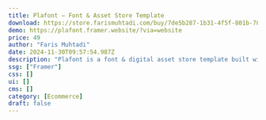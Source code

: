 ```yaml
---
title: Plafont — Font & Asset Store Template
download: https://store.farismuhtadi.com/buy/7de5b287-1b31-4f5f-801b-78a2c8a4a076
demo: https://plafont.framer.website/?via=website
price: 49
author: "Faris Muhtadi"
date: 2024-11-30T09:57:54.987Z
description: "Plafont is a font & digital asset store template built with Framer. It helps font creators and foundries effectively sell and showcase their fonts."
ssg: ["Framer"]
css: []
ui: []
cms: []
category: [Ecommerce]
draft: false
---
```

